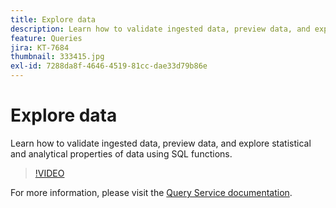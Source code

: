 ```yaml
---
title: Explore data
description: Learn how to validate ingested data, preview data, and explore statistical and analytical properties of data using SQL functions.
feature: Queries
jira: KT-7684
thumbnail: 333415.jpg
exl-id: 7288da8f-4646-4519-81cc-dae33d79b86e
---
```

# Explore data

Learn how to validate ingested data, preview data, and explore statistical and analytical properties of data using SQL functions. 

>[!VIDEO](https://video.tv.adobe.com/v/333415?quality=12&learn=on)

For  more information, please visit the [Query Service documentation](https://experienceleague.adobe.com/docs/experience-platform/query/home.html).
